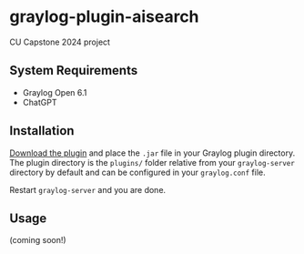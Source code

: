 # graylog-plugin-aisearch
CU Capstone 2024 project

## System Requirements

* Graylog Open 6.1
* ChatGPT

## Installation

[Download the plugin](https://github.com/grayloglabs/graylog-plugin-aisearch/releases)
and place the `.jar` file in your Graylog plugin directory. The plugin directory
is the `plugins/` folder relative from your `graylog-server` directory by default
and can be configured in your `graylog.conf` file.

Restart `graylog-server` and you are done.

## Usage

(coming soon!)